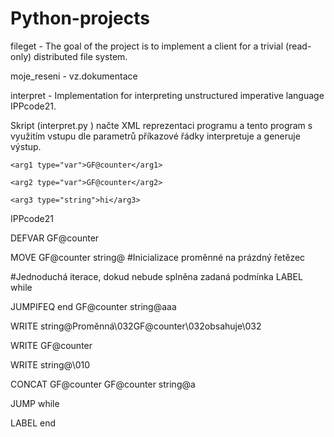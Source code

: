 # Python-projects

fileget - The goal of the project is to implement a client for a trivial (read-only) distributed file system.

moje_reseni - vz.dokumentace

interpret - Implementation for interpreting unstructured imperative language IPPcode21.

Skript (interpret.py ) načte XML reprezentaci programu a tento program
s využitím vstupu dle parametrů příkazové řádky interpretuje a generuje výstup.


<?xml version="1.0" encoding="UTF-8"?>

<program language="IPPcode21">
  
  <instruction order="1" opcode="CONCAT">
    
    <arg1 type="var">GF@counter</arg1>
    
    <arg2 type="var">GF@counter</arg2>
    
    <arg3 type="string">hi</arg3>
  
  </instruction>
 
</program>
         
IPPcode21

DEFVAR GF@counter

MOVE GF@counter string@ #Inicializace proměnné na prázdný řetězec

#Jednoduchá iterace, dokud nebude splněna zadaná podmínka
LABEL while

JUMPIFEQ end GF@counter string@aaa

WRITE string@Proměnná\032GF@counter\032obsahuje\032

WRITE GF@counter

WRITE string@\010

CONCAT GF@counter GF@counter string@a

JUMP while

LABEL end

